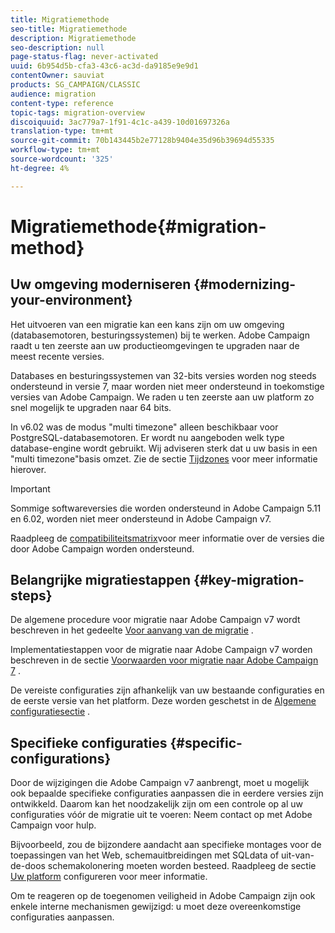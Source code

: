 ```yaml
---
title: Migratiemethode
seo-title: Migratiemethode
description: Migratiemethode
seo-description: null
page-status-flag: never-activated
uuid: 6b954d5b-cfa3-43c6-ac3d-da9185e9e9d1
contentOwner: sauviat
products: SG_CAMPAIGN/CLASSIC
audience: migration
content-type: reference
topic-tags: migration-overview
discoiquuid: 3ac779a7-1f91-4c1c-a439-10d01697326a
translation-type: tm+mt
source-git-commit: 70b143445b2e77128b9404e35d96b39694d55335
workflow-type: tm+mt
source-wordcount: '325'
ht-degree: 4%

---
```



# Migratiemethode{#migration-method}

## Uw omgeving moderniseren {#modernizing-your-environment}

Het uitvoeren van een migratie kan een kans zijn om uw omgeving (databasemotoren, besturingssystemen) bij te werken. Adobe Campaign raadt u ten zeerste aan uw productieomgevingen te upgraden naar de meest recente versies.

Databases en besturingssystemen van 32-bits versies worden nog steeds ondersteund in versie 7, maar worden niet meer ondersteund in toekomstige versies van Adobe Campaign. We raden u ten zeerste aan uw platform zo snel mogelijk te upgraden naar 64 bits.

In v6.02 was de modus &quot;multi timezone&quot; alleen beschikbaar voor PostgreSQL-databasemotoren. Er wordt nu aangeboden welk type database-engine wordt gebruikt. Wij adviseren sterk dat u uw basis in een &quot;multi timezone&quot;basis omzet. Zie de sectie [Tijdzones](../../migration/using/general-configurations.md#time-zones) voor meer informatie hierover.

>[!IMPORTANT]
>
>Sommige softwareversies die worden ondersteund in Adobe Campaign 5.11 en 6.02, worden niet meer ondersteund in Adobe Campaign v7.
>
>Raadpleeg de [compatibiliteitsmatrix](https://helpx.adobe.com/nl/campaign/kb/compatibility-matrix.html)voor meer informatie over de versies die door Adobe Campaign worden ondersteund.

## Belangrijke migratiestappen {#key-migration-steps}

De algemene procedure voor migratie naar Adobe Campaign v7 wordt beschreven in het gedeelte [Voor aanvang van de migratie](../../migration/using/before-starting-migration.md) .

Implementatiestappen voor de migratie naar Adobe Campaign v7 worden beschreven in de sectie [Voorwaarden voor migratie naar Adobe Campaign 7](../../migration/using/prerequisites-for-migration-to-adobe-campaign-7.md) .

De vereiste configuraties zijn afhankelijk van uw bestaande configuraties en de eerste versie van het platform. Deze worden geschetst in de [Algemene configuratiesectie](../../migration/using/general-configurations.md) .

## Specifieke configuraties {#specific-configurations}

Door de wijzigingen die Adobe Campaign v7 aanbrengt, moet u mogelijk ook bepaalde specifieke configuraties aanpassen die in eerdere versies zijn ontwikkeld. Daarom kan het noodzakelijk zijn om een controle op al uw configuraties vóór de migratie uit te voeren: Neem contact op met Adobe Campaign voor hulp.

Bijvoorbeeld, zou de bijzondere aandacht aan specifieke montages voor de toepassingen van het Web, schemauitbreidingen met SQLdata of uit-van-de-doos schemakolonering moeten worden besteed. Raadpleeg de sectie [Uw platform](../../migration/using/configuring-your-platform.md) configureren voor meer informatie.

Om te reageren op de toegenomen veiligheid in Adobe Campaign zijn ook enkele interne mechanismen gewijzigd: u moet deze overeenkomstige configuraties aanpassen.
